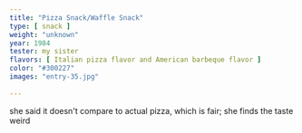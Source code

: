 ```yaml
---
title: "Pizza Snack/Waffle Snack"
type: [ snack ]
weight: "unknown"
year: 1984
tester: my sister
flavors: [ Italian pizza flavor and American barbeque flavor ]
color: "#300227"
images: "entry-35.jpg"
 
---
```


she said it doesn't compare to actual pizza, which is fair; she finds the taste weird


